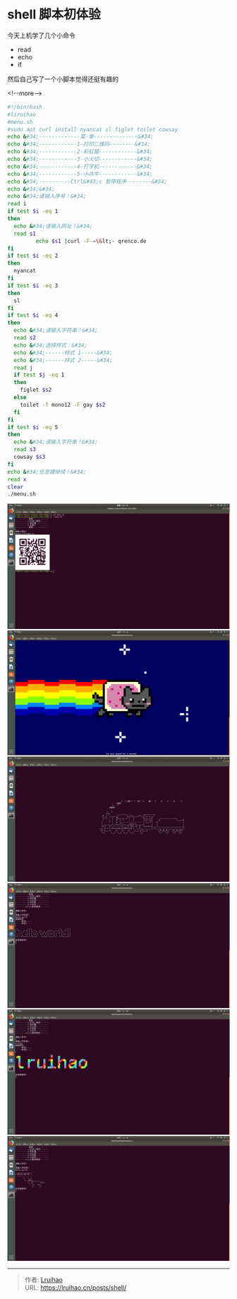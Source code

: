 # shell 脚本初体验


今天上机学了几个小命令

- read
- echo
- if

然后自己写了一个小脚本觉得还挺有趣的

&lt;!--more--&gt;

```sh
#!/bin/bash
#liruihao
#menu.sh
#sudo apt curl install nyancat sl figlet toilet cowsay
echo &#34;-------------菜-单--------------&#34;
echo &#34;------------1-打印二维码--------&#34;
echo &#34;------------2-彩虹猫------------&#34;
echo &#34;------------3-小火切------------&#34;
echo &#34;------------4-打字机------------&#34;
echo &#34;------------5-小许牛------------&#34;
echo &#34;----------Ctrl&#43;c 暂停程序--------&#34;
echo &#34;&#34;
echo &#34;请输入序号！&#34;
read i
if test $i -eq 1
then
  echo &#34;请输入网址！&#34;
  read s1
         echo $s1 |curl -F-=\&lt;- qrenco.de
fi
if test $i -eq 2
then
  nyancat
fi
if test $i -eq 3
then
  sl
fi
if test $i -eq 4
then
  echo &#34;请输入字符串！&#34;
  read s2
  echo &#34;选择样式：&#34;
  echo &#34;------样式 1-----&#34;
  echo &#34;------样式 2-----&#34;
  read j
  if test $j -eq 1
  then
    figlet $s2
  else
    toilet -f mono12 -F gay $s2
  fi
fi
if test $i -eq 5
then
  echo &#34;请输入字符串！&#34;
  read s3
  cowsay $s3
fi
echo &#34;任意建继续！&#34;
read x
clear
./menu.sh

```

![1](images/1.png)
![2](images/2.png)
![3](images/3.png)
![4.1](images/4.1.png)
![4.2](images/4.2.png)
![5](images/5.png)


---

> 作者: [Lruihao](https://github.com/Lruihao)  
> URL: https://lruihao.cn/posts/shell/  

